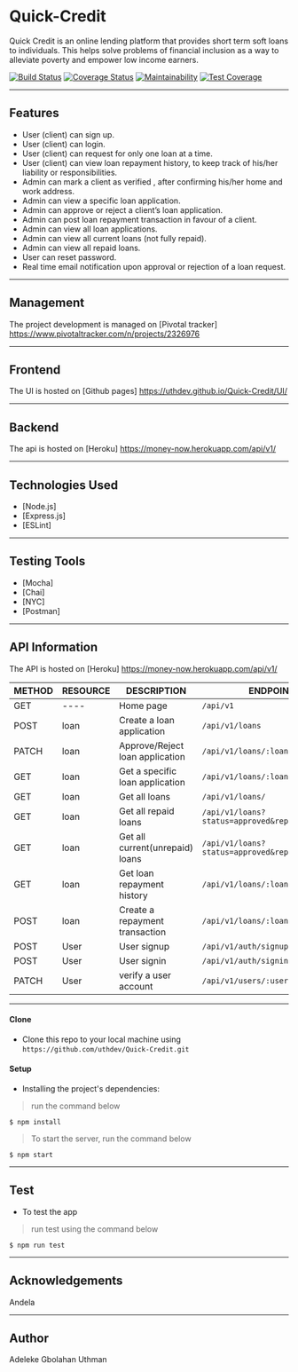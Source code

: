 # Quick-Credit
Quick Credit is an online lending platform that provides short term soft loans to individuals. This helps solve problems of financial inclusion as a way to alleviate poverty and empower low income earners.

[![Build Status](https://travis-ci.org/uthdev/Quick-Credit.svg?branch=develop)](https://travis-ci.org/uthdev/Quick-Credit)
[![Coverage Status](https://coveralls.io/repos/github/uthdev/Quick-Credit/badge.svg?branch=develop)](https://coveralls.io/github/uthdev/Quick-Credit?branch=develop)
[![Maintainability](https://api.codeclimate.com/v1/badges/636a4619429e143194d9/maintainability)](https://codeclimate.com/github/uthdev/Quick-Credit/maintainability)
[![Test Coverage](https://api.codeclimate.com/v1/badges/636a4619429e143194d9/test_coverage)](https://codeclimate.com/github/uthdev/Quick-Credit/test_coverage)


---
## Features
- User (client) can sign up.
- User (client) can login.
- User (client) can request for only one loan at a time.
- User (client) can view loan repayment history, to keep track of his/her liability or responsibilities.
- Admin can mark a client as verified , after confirming his/her home and work address.
- Admin can view a specific loan application.
- Admin can approve or reject a client’s loan application.
- Admin can post loan repayment transaction in favour of a client.
- Admin can view all loan applications.
- Admin can view all current loans (not fully repaid).
- Admin can view all repaid loans.
- User can reset password.
- Real time email notification upon approval or rejection of a loan request.


---
## Management
The project development is managed on [Pivotal tracker] https://www.pivotaltracker.com/n/projects/2326976


---
## Frontend
The UI is hosted on [Github pages] https://uthdev.github.io/Quick-Credit/UI/


---
## Backend
The api is hosted on [Heroku] https://money-now.herokuapp.com/api/v1/


---
## Technologies Used
- [Node.js] 
- [Express.js]
- [ESLint]


---
## Testing Tools
- [Mocha]
- [Chai]
- [NYC]
- [Postman]


---
## API Information
The API is hosted on [Heroku] https://money-now.herokuapp.com/api/v1/


METHOD |  RESOURCE   |     DESCRIPTION                | ENDPOINTS
-------|-------------|--------------------------------|-----------
GET    | ----        | Home page                      |`/api/v1`
POST   | loan        | Create a loan application      |`/api/v1/loans`
PATCH  | loan        | Approve/Reject loan application|`/api/v1/loans/:loanId`
GET    | loan        | Get a specific loan application|`/api/v1/loans/:loanId`
GET    | loan        | Get all loans                  |`/api/v1/loans/`
GET    | loan        | Get all repaid loans           |`/api/v1/loans?status=approved&repaid=true`
GET    | loan        | Get all current(unrepaid) loans|`/api/v1/loans?status=approved&repaid=false`
GET    | loan        | Get loan repayment history     |`/api/v1/loans/:loanId/repayments`
POST   | loan        | Create a repayment transaction |`/api/v1/loans/:loanId/repayment`
POST   | User        | User signup                    |`/api/v1/auth/signup`
POST   | User        | User signin                    |`/api/v1/auth/signin`
PATCH  | User        | verify a user account          |`/api/v1/users/:userEmail/verify`


---
#### Clone

- Clone this repo to your local machine using `https://github.com/uthdev/Quick-Credit.git`


#### Setup

- Installing the project's dependencies:

> run the command below

```shell
$ npm install
```

> To start the server, run the command below

```shell
$ npm start
```


---
## Test
- To test the app

> run test using the command below

```shell
$ npm run test
```


---
## Acknowledgements

Andela

---
## Author

Adeleke Gbolahan Uthman
